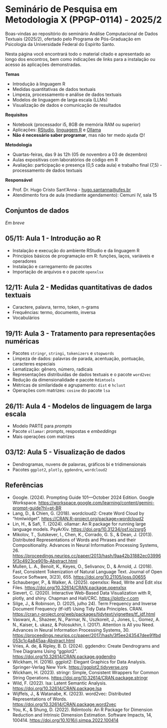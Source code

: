 # Seminário de Pesquisa em Metodologia X (PPGP-0114) - 2025/2

Boas-vindas ao repositório do seminário Análise Computacional de Dados Textuais (2025/2), ofertado pelo Programa de Pós-Graduação em Psicologia da Universidade Federal do Espírito Santo.

Nesta página você encontrará todo o material citado e apresentado ao longo dos encontros, bem como indicações de links para a instalação ou acesso às aplicações demonstradas.

**Temas**
* Introdução à linguagem R
* Medidas quantitativas de dados textuais
* Limpeza, processamento e análise de dados textuais
* Modelos de linguagem de larga escala (LLMs)
* Visualização de dados e comunicação de resultados

**Requisitos**
* Notebook (processador i5, 8GB de memória RAM ou superior)
* Aplicações: [RStudio](https://posit.co/downloads/), [linguagem R](https://cran.r-project.org/) e [Ollama](https://ollama.com)
* **Não é necessário saber programar**, mas não ter medo ajuda 😊!

**Metodologia**
* Quartas-feiras, das 9 às 12h (05 de novembro a 03 de dezembro)
* Aulas expositivas com laboratórios de código em R
* Avaliação: participação e presença (0,5 cada aula) e trabalho final (7,5) - processamento de dados textuais

**Responsável**
* Prof. Dr. Hugo Cristo Sant'Anna - hugo.santanna@ufes.br
* Atendimento fora de aula (mediante agendamento): Cemuni IV, sala 15

## Conjuntos de dados

*Em breve*

## 05/11: Aula 1 -  Introdução ao R
* Instalação e execução do ambiente RStudio e da linguagem R
* Princípios básicos de programação em R: funções, laços, variáveis e operadores
* Instalação e carregamento de pacotes
* Importação de arquivos e o pacote `openxlsx`

## 12/11: Aula 2 -  Medidas quantitativas de dados textuais
* Caractere, palavra, termo, token, n-grams
* Frequências: termo, documento, inversa
* Vocabulários 

## 19/11: Aula 3 -  Tratamento para representações numéricas
* Pacotes `stringr`, `stringi`, `tokenizers` e `stopwords`
* Limpeza de dados: palavras de parada, acentuação, pontuação, caracteres especiais
* Lematização: gênero, número, radicais
* Representações distribuídas de dados textuais e o pacote `word2vec`
* Redução da dimensionalidade e pacote `Rdimtools`
* Métricas de similaridade e agrupamento: `dist` e `hclust`
* Operações com matrizes: `cosine` do pacote `lsa`

## 26/11: Aula 4 -  Modelos de linguagem de larga escala
* Modelo PARTE para *prompts*
* Pacote `ollamar`: *prompts*, respostas e *embeddings*
* Mais operações com matrizes

## 03/12: Aula 5 -  Visualização de dados
* Dendrogramas, nuvens de palavras, gráficos bi e tridimensionais
* Pacotes `ggplot2`, `plotly`, `ggdendro`, `wordcloud2`

## Referências
* Google. (2024). Prompting Guide 101—October 2024 Edition. Google Workspace. https://workspace.google.com/learning/content/gemini-prompt-guide?hl=pt-BR
* Lang, D., & Chien, G. (2018). wordcloud2: Create Word Cloud by “htmlwidget”. https://CRAN.R-project.org/package=wordcloud2
* Lin, H., & Safi, T. (2024). ollamar: An R package for running large language models. PsyArXiv. https://doi.org/10.31234/osf.io/zsrg5
* Mikolov, T., Sutskever, I., Chen, K., Corrado, G. S., & Dean, J. (2013). Distributed Representations of Words and Phrases and their Compositionality. Advances in Neural Information Processing Systems, 26. https://proceedings.neurips.cc/paper/2013/hash/9aa42b31882ec039965f3c4923ce901b-Abstract.html
* Mullen, L. A., Benoit, K., Keyes, O., Selivanov, D., & Arnold, J. (2018). Fast, Consistent Tokenization of Natural Language Text. Journal of Open Source Software, 3(23), 655. https://doi.org/10.21105/joss.00655
* Schauberger, P., & Walker, A. (2025). openxlsx: Read, Write and Edit xlsx Files. https://doi.org/10.32614/CRAN.package.openxlsx
* Sievert, C. (2020). Interactive Web-Based Data Visualization with R, plotly, and shiny. Chapman and Hall/CRC. https://plotly-r.com
* Silge, J., & Robinson, D. (2025, julho 24). Term Frequency and Inverse Document Frequency (tf-idf) Using Tidy Data Principles. CRAN. https://cran.r-project.org/web/packages/tidytext/vignettes/tf_idf.html
* Vaswani, A., Shazeer, N., Parmar, N., Uszkoreit, J., Jones, L., Gomez, A. N., Kaiser, Ł. ukasz, & Polosukhin, I. (2017). Attention is All you Need. Advances in Neural Information Processing Systems, 30. https://proceedings.neurips.cc/paper/2017/hash/3f5ee243547dee91fbd053c1c4a845aa-Abstract.html
* Vries, A. de, & Ripley, B. D. (2024). ggdendro: Create Dendrograms and Tree Diagrams Using “ggplot2”. https://doi.org/10.32614/CRAN.package.ggdendro
* Wickham, H. (2016). ggplot2: Elegant Graphics for Data Analysis. Springer-Verlag New York. https://ggplot2.tidyverse.org
* Wickham, H. (2023). stringr: Simple, Consistent Wrappers for Common String Operations. https://doi.org/10.32614/CRAN.package.stringr
* Wild, F. (2022). lsa: Latent Semantic Analysis. https://doi.org/10.32614/CRAN.package.lsa
* Wijffels, J., & Watanabe, K. (2023). word2vec: Distributed Representations of Words. https://doi.org/10.32614/CRAN.package.word2vec
* You, K., & Shung, D. (2022). Rdimtools: An R Package for Dimension Reduction and Intrinsic Dimension Estimation. Software Impacts, 14, 100414. https://doi.org/10.1016/j.simpa.2022.100414


